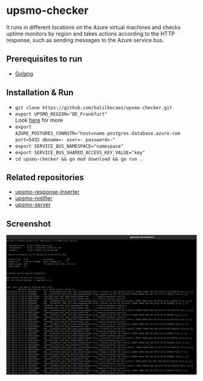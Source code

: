 # upsmo-checker

It runs in different locations on the Azure virtual machines and checks uptime monitors by region and takes actions according to the HTTP response, such as sending messages to the Azure service bus.

## Prerequisites to run

* [Golang](https://golang.org/dl/)

## Installation & Run

* `git clone https://github.com/halilkocaoz/upsmo-checker.git`
* `export UPSMO_REGION="DE_Frankfurt"`  
Look [here](https://github.com/halilkocaoz/upsmo-server/blob/main/UpsMo.Common/Monitor/MonitorRegion.cs) for more
* `export AZURE_POSTGRES_CONNSTR="host=name.postgres.database.azure.com port=5432 dbname=- user=- password=-"`
* `export SERVICE_BUS_NAMESPACE="namespace"`
* `export SERVICE_BUS_SHARED_ACCESS_KEY_VALUE="key"`
* `cd upsmo-checker && go mod download && go run .`

## Related repositories

* [upsmo-response-inserter](https://github.com/halilkocaoz/upsmo-response-inserter)
* [upsmo-notifier](https://github.com/halilkocaoz/upsmo-notifier)
* [upsmo-server](https://github.com/halilkocaoz/upsmo-server)

## Screenshot

![cli](./assets/checker.png)
